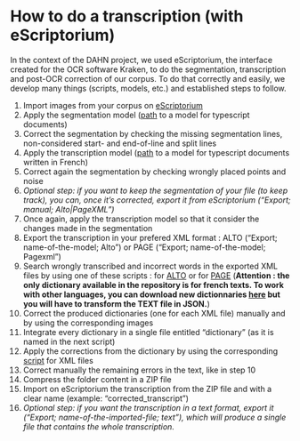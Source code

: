 # How to do a transcription (with eScriptorium)

In the context of the DAHN project, we used eScriptorium, the interface created for the OCR software Kraken, to do the segmentation, transcription and post-OCR correction of our corpus. To do that correctly and easily, we develop many things (scripts, models, etc.) and established steps to follow.

1. Import images from your corpus on [eScriptorium](http://traces6.paris.inria.fr/)
2. Apply the segmentation model ([path](https://github.com/FloChiff/DAHNProject/blob/master/Project%20development/Training/Segmentation/models/modelsegpec_4717.mlmodel) to a model for typescript documents)
3. Correct the segmentation by checking the missing segmentation lines, non-considered start- and end-of-line and split lines
4. Apply the transcription model ([path](https://github.com/FloChiff/DAHNProject/blob/master/Project%20development/Training/Text%20Recognition/models/finetune_modelpec_9360_NFC.mlmodel) to a model for typescript documents written in French)
5. Correct again the segmentation by checking wrongly placed points and noise
6. *Optional step: if you want to keep the segmentation of your file (to keep track), you can, once it’s corrected, export it from eScriptorium (“Export; manual; Alto|PageXML”)*
7. Once again, apply the transcription model so that it consider the changes made in the segmentation
8. Export the transcription in your prefered XML format : ALTO (“Export; name-of-the-model; Alto”) or PAGE (“Export; name-of-the-model; Pagexml”)
9. Search wrongly transcribed and incorrect words in the exported XML files by using one of these scripts : for [ALTO](https://github.com/FloChiff/DAHNProject/blob/master/Project%20development/Scripts/Correction/spellcheck_texts_XMLALTO.py) or for [PAGE](https://github.com/FloChiff/DAHNProject/blob/master/Project%20development/Scripts/Correction/spellcheck_texts_PAGEXML.py)
(**Attention : the only dictionary available in the repository is for french texts. To work with other languages, you can download new dictionnaries [here](https://github.com/hermitdave/FrequencyWords) but you will have to transform the TEXT file in JSON.**)
10. Correct the produced dictionaries (one for each XML file) manually and by using the corresponding images
11. Integrate every dictionary in a single file entitled “dictionary” (as it is named in the next script)
12. Apply the corrections from the dictionary by using the corresponding [script](https://github.com/FloChiff/DAHNProject/blob/master/Project%20development/Scripts/Correction/text_correction_XML.py) for XML files
13. Correct manually the remaining errors in the text, like in step 10
14. Compress the folder content in a ZIP file
15. Import on eScriptorium the transcription from the ZIP file and with a clear name (example: “corrected_transcript”)
16. *Optional step: if you want the transcription in a text format, export it (“Export; name-of-the-imported-file; text”), which will produce a single file that contains the whole transcription.*
